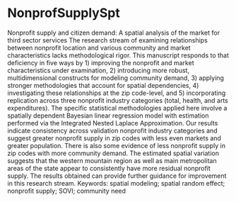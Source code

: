 # NonprofSupplySpt
Nonprofit supply and citizen demand: A spatial analysis of the market for third sector services The research stream of examining relationships between nonprofit location and various community and market characteristics lacks methodological rigor. This manuscript responds to that deficiency in five ways by 1) improving the nonprofit and market characteristics under examination, 2) introducing more robust, multidimensional constructs for modeling community demand, 3) applying stronger methodologies that account for spatial dependencies, 4) investigating these relationships at the zip code-level, and 5) incorporating replication across three nonprofit industry categories (total, health, and arts expenditures). The specific statistical methodologies applied here involve a spatially dependent Bayesian linear regression model with estimation performed via the Integrated Nested Laplace Approximation. Our results indicate consistency across validation nonprofit industry categories and suggest greater nonprofit supply in zip codes with less even markets and greater population. There is also some evidence of less nonprofit supply in zip codes with more community demand. The estimated spatial variation suggests that the western mountain region as well as main metropolitan areas of the state appear to consistently have more residual nonprofit supply. The results obtained can provide further guidance for improvement in this research stream. Keywords: spatial modeling; spatial random effect; nonprofit supply; SOVI; community need 

